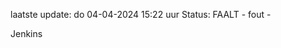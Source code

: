 laatste update: 
do 04-04-2024 15:22   uur 
Status: FAALT - fout - 
<div class="service R">Jenkins</div>